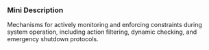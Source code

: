 ### Mini Description

Mechanisms for actively monitoring and enforcing constraints during system operation, including action filtering, dynamic checking, and emergency shutdown protocols.
